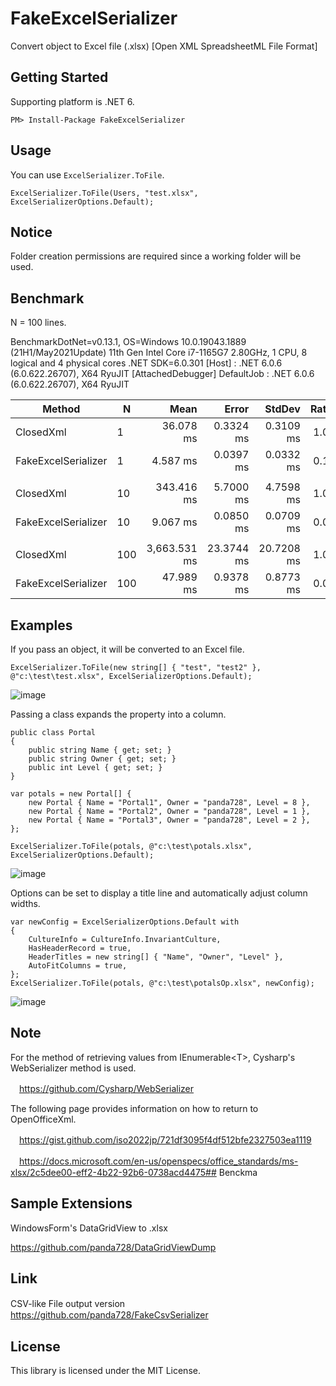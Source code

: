 # FakeExcelSerializer
Convert object to Excel file (.xlsx) [Open XML SpreadsheetML File Format]

## Getting Started
Supporting platform is .NET 6.

~~~
PM> Install-Package FakeExcelSerializer
~~~

## Usage
You can use `ExcelSerializer.ToFile`.

~~~
ExcelSerializer.ToFile(Users, "test.xlsx", ExcelSerializerOptions.Default);
~~~

## Notice

Folder creation permissions are required since a working folder will be used.

## Benchmark
N = 100 lines.

BenchmarkDotNet=v0.13.1, OS=Windows 10.0.19043.1889 (21H1/May2021Update)
11th Gen Intel Core i7-1165G7 2.80GHz, 1 CPU, 8 logical and 4 physical cores
.NET SDK=6.0.301
  [Host]     : .NET 6.0.6 (6.0.622.26707), X64 RyuJIT  [AttachedDebugger]
  DefaultJob : .NET 6.0.6 (6.0.622.26707), X64 RyuJIT


|              Method |   N |         Mean |      Error |     StdDev | Ratio |      Gen 0 |      Gen 1 |     Gen 2 |  Allocated |
|-------------------- |---- |-------------:|-----------:|-----------:|------:|-----------:|-----------:|----------:|-----------:|
|           ClosedXml |   1 |    36.078 ms |  0.3324 ms |  0.3109 ms |  1.00 |   857.1429 |   357.1429 |         - |   5,734 KB |
| FakeExcelSerializer |   1 |     4.587 ms |  0.0397 ms |  0.0332 ms |  0.13 |    15.6250 |     7.8125 |         - |     127 KB |
|                     |     |              |            |            |       |            |            |           |            |
|           ClosedXml |  10 |   343.416 ms |  5.7000 ms |  4.7598 ms |  1.00 |  8000.0000 |  1000.0000 |         - |  52,661 KB |
| FakeExcelSerializer |  10 |     9.067 ms |  0.0850 ms |  0.0709 ms |  0.03 |    93.7500 |    31.2500 |         - |     661 KB |
|                     |     |              |            |            |       |            |            |           |            |
|           ClosedXml | 100 | 3,663.531 ms | 23.3744 ms | 20.7208 ms |  1.00 | 81000.0000 | 22000.0000 | 5000.0000 | 513,936 KB |
| FakeExcelSerializer | 100 |    47.989 ms |  0.9378 ms |  0.8773 ms |  0.01 |   909.0909 |    90.9091 |         - |   6,005 KB |

## Examples

If you pass an object, it will be converted to an Excel file.
~~~
ExcelSerializer.ToFile(new string[] { "test", "test2" }, @"c:\test\test.xlsx", ExcelSerializerOptions.Default);
~~~
![image](https://user-images.githubusercontent.com/16958552/185727609-79b574e8-b40c-46dc-83c9-74b078a1f44a.png)

Passing a class expands the property into a column.
~~~
public class Portal
{
    public string Name { get; set; }
    public string Owner { get; set; }
    public int Level { get; set; }
}

var potals = new Portal[] {
    new Portal { Name = "Portal1", Owner = "panda728", Level = 8 },
    new Portal { Name = "Portal2", Owner = "panda728", Level = 1 },
    new Portal { Name = "Portal3", Owner = "panda728", Level = 2 },
};

ExcelSerializer.ToFile(potals, @"c:\test\potals.xlsx", ExcelSerializerOptions.Default);
~~~
![image](https://user-images.githubusercontent.com/16958552/185727657-3e41dea7-1af4-4a52-99bd-1457f895b564.png)


Options can be set to display a title line and automatically adjust column widths.
~~~
var newConfig = ExcelSerializerOptions.Default with
{
    CultureInfo = CultureInfo.InvariantCulture,
    HasHeaderRecord = true,
    HeaderTitles = new string[] { "Name", "Owner", "Level" },
    AutoFitColumns = true,
};
ExcelSerializer.ToFile(potals, @"c:\test\potalsOp.xlsx", newConfig);
~~~
![image](https://user-images.githubusercontent.com/16958552/185727708-18201283-bb0b-46ba-a413-dbe34c20f3a3.png)


## Note

For the method of retrieving values from IEnumerable\<T\>, Cysharp's WebSerializer method is used.

　https://github.com/Cysharp/WebSerializer
  
The following page provides information on how to return to OpenOfficeXml.

　https://gist.github.com/iso2022jp/721df3095f4df512bfe2327503ea1119

　https://docs.microsoft.com/en-us/openspecs/office_standards/ms-xlsx/2c5dee00-eff2-4b22-92b6-0738acd4475## Benckma
## Sample Extensions
WindowsForm's DataGridView to .xlsx

https://github.com/panda728/DataGridViewDump

## Link
CSV-like File output version
　https://github.com/panda728/FakeCsvSerializer

## License
This library is licensed under the MIT License.
